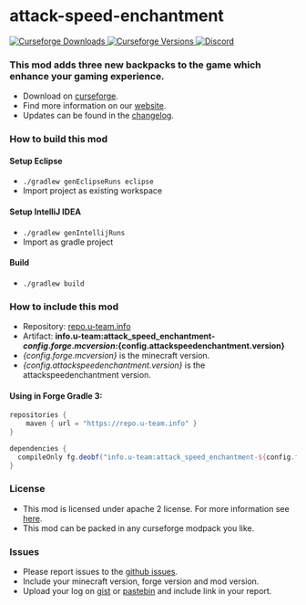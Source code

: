 # attack-speed-enchantment

[
![Curseforge Downloads](http://cf.way2muchnoise.eu/attack-speed-enchantment.svg)
![Curseforge Versions](http://cf.way2muchnoise.eu/versions/attack-speed-enchantment.svg)
](https://www.curseforge.com/minecraft/mc-mods/attack-speed-enchantment)
[
![Discord](https://img.shields.io/discord/297104769649213441?label=Discord)
](https://discordapp.com/invite/QXbWS36)

### This mod adds three new backpacks to the game which enhance your gaming experience.

- Download on [curseforge](https://www.curseforge.com/minecraft/mc-mods/attack-speed-enchantment).  
- Find more information on our [website](https://u-team.info/mods/attackspeedenchantment).
- Updates can be found in the [changelog](CHANGELOG.md).

### How to build this mod

#### Setup Eclipse
- ``./gradlew genEclipseRuns eclipse``
- Import project as existing workspace

#### Setup IntelliJ IDEA
- ``./gradlew genIntellijRuns``
- Import as gradle project

#### Build
- ``./gradlew build``

### How to include this mod

- Repository: [repo.u-team.info](https://repo.u-team.info)
- Artifact: **info.u-team:attack_speed_enchantment-${config.forge.mcversion}:${config.attackspeedenchantment.version}** 
- *{config.forge.mcversion}* is the minecraft version.
- *{config.attackspeedenchantment.version}* is the attackspeedenchantment version.

#### Using in Forge Gradle 3:
```gradle
repositories {
    maven { url = "https://repo.u-team.info" }
}

dependencies {
  compileOnly fg.deobf("info.u-team:attack_speed_enchantment-${config.forge.mcversion}:${config.attackspeedenchantment.version}")
}
```

### License

- This mod is licensed under apache 2 license. For more information see [here](LICENSE).  
- This mod can be packed in any curseforge modpack you like.

### Issues

- Please report issues to the [github issues](../../issues).
- Include your minecraft version, forge version and mod version.
- Upload your log on [gist](https://gist.github.com) or [pastebin](https://pastebin.com) and include link in your report.
